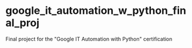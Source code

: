 # google_it_automation_w_python_final_proj
Final project for the "Google IT Automation with Python" certification
